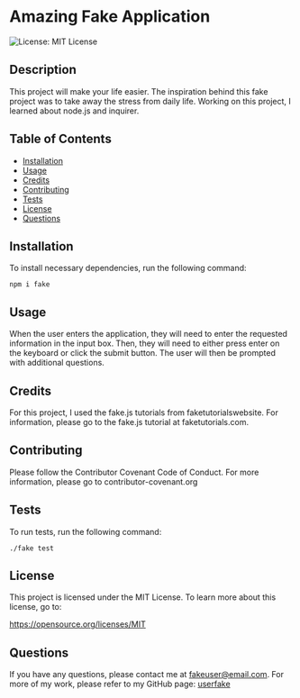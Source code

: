 # Amazing Fake Application

![License: MIT License](https://img.shields.io/badge/License-MIT-yellow)

## Description

This project will make your life easier. The inspiration behind this fake project was to take away the stress from daily life. Working on this project, I learned about node.js and inquirer.

## Table of Contents

* [Installation](#installation)
* [Usage](#usage)
* [Credits](#credits)
* [Contributing](#contributing)
* [Tests](#tests)
* [License](#license)
* [Questions](#questions)

## Installation

To install necessary dependencies, run the following command:

```
npm i fake
```

## Usage

When the user enters the application, they will need to enter the requested information in the input box. Then, they will need to either press enter on the keyboard or click the submit button. The user will then be prompted with additional questions.

## Credits

For this project, I used the fake.js tutorials from faketutorialswebsite. For information, please go to the fake.js tutorial at faketutorials.com.

## Contributing

Please follow the Contributor Covenant Code of Conduct. For more information, please go to contributor-covenant.org

## Tests

To run tests, run the following command:

```
./fake test
```

## License

This project is licensed under the MIT License. To learn more about this license, go to:
    
https://opensource.org/licenses/MIT

## Questions

If you have any questions, please contact me at fakeuser@email.com.
For more of my work, please refer to my GitHub page:
[userfake](https://github.com/userfake/)